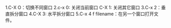 1.C-X O：切换不同窗口
2.c-x 0: 关闭当前窗口
  C-X 1: 关闭其它窗口
3.C-x 2：垂直拆分窗口
4.C-X 3: 水平拆分窗口
5.C-x 4 f filename：在另一个窗口打开文件。
